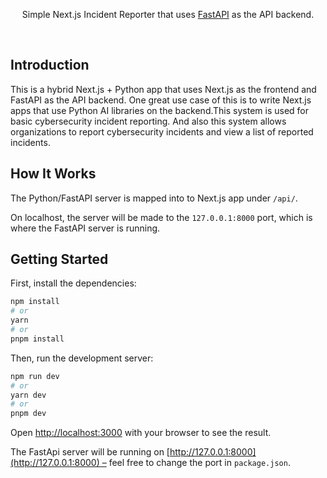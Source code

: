 <p align="center">Simple Next.js Incident Reporter that uses <a href="https://fastapi.tiangolo.com/">FastAPI</a> as the API backend.</p>

<br/>

## Introduction

This is a hybrid Next.js + Python app that uses Next.js as the frontend and FastAPI as the API backend. One great use case of this is to write Next.js apps that use Python AI libraries on the backend.This system is used for basic cybersecurity incident reporting. And also this system allows organizations to report cybersecurity incidents and view a list of reported incidents.

## How It Works

The Python/FastAPI server is mapped into to Next.js app under `/api/`.

On localhost, the server will be made to the `127.0.0.1:8000` port, which is where the FastAPI server is running.

## Getting Started

First, install the dependencies:

```bash
npm install
# or
yarn
# or
pnpm install
```

Then, run the development server:

```bash
npm run dev
# or
yarn dev
# or
pnpm dev
```

Open [http://localhost:3000](http://localhost:3000) with your browser to see the result.

The FastApi server will be running on [http://127.0.0.1:8000](http://127.0.0.1:8000) – feel free to change the port in `package.json`.
